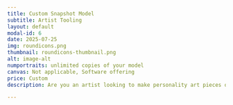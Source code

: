 ```yaml
---
title: Custom Snapshot Model
subtitle: Artist Tooling
layout: default
modal-id: 6
date: 2025-07-25
img: roundicons.png
thumbnail: roundicons-thumbnail.png
alt: image-alt
numportraits: unlimited copies of your model
canvas: Not applicable, Software offering
price: Custom
description: Are you an artist looking to make personality art pieces of your own, in the artform of your choice? Whether your domain is  abstract sculptures, stained glass, woodwork, guo hua, or even unique painting style inclinations, this is a commission for our engineering team to create a new snapshot model with custom visual descriptors that are intentionally paired with your medium and art style. The mapping weights will also be calibrated to your specific artistic sensibilities/tastes and a full training session will be provided so you feel comfortable knowing the ins and outs of your own snapshot software! Note that our studio is open for collabs using our existing classic snapshot model as well, please contact us if that interests you!

---
```

